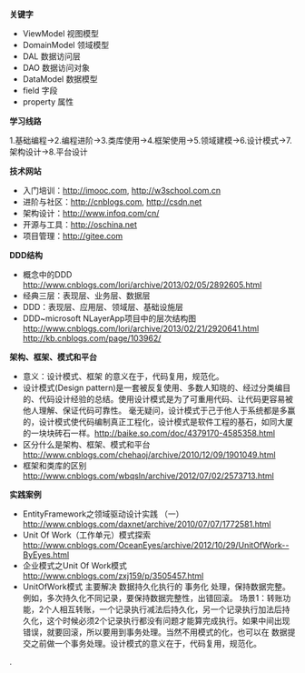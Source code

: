 **关键字**
- ViewModel 视图模型
- DomainModel 领域模型
- DAL 数据访问层
- DAO 数据访问对象
- DataModel 数据模型
- field 字段
- property 属性

**学习线路**

1.基础编程->2.编程进阶->3.类库使用->4.框架使用->5.领域建模->6.设计模式->7.架构设计->8.平台设计

**技术网站**
- 入门培训：http://imooc.com, http://w3school.com.cn
- 进阶与社区：http://cnblogs.com, http://csdn.net
- 架构设计：http://www.infoq.com/cn/
- 开源与工具：http://oschina.net
- 项目管理：http://gitee.com

**DDD结构**
- 概念中的DDD
http://www.cnblogs.com/lori/archive/2013/02/05/2892605.html
- 经典三层：表现层、业务层、数据层
- DDD：表现层、应用层、领域层、基础设施层
- DDD~microsoft NLayerApp项目中的层次结构图
http://www.cnblogs.com/lori/archive/2013/02/21/2920641.html
http://kb.cnblogs.com/page/103962/

**架构、框架、模式和平台**
- 意义：设计模式、框架 的意义在于，代码复用，规范化。
- 设计模式(Design pattern)是一套被反复使用、多数人知晓的、经过分类编目的、代码设计经验的总结。使用设计模式是为了可重用代码、让代码更容易被他人理解、保证代码可靠性。 毫无疑问，设计模式于己于他人于系统都是多赢的，设计模式使代码编制真正工程化，设计模式是软件工程的基石，如同大厦的一块块砖石一样。http://baike.so.com/doc/4379170-4585358.html
- 区分什么是架构、框架、模式和平台
http://www.cnblogs.com/chehaoj/archive/2010/12/09/1901049.html
- 框架和类库的区别
http://www.cnblogs.com/wbqsln/archive/2012/07/02/2573713.html

**实践案例**
- EntityFramework之领域驱动设计实践 （一）
http://www.cnblogs.com/daxnet/archive/2010/07/07/1772581.html
- Unit Of Work（工作单元）模式探索
http://www.cnblogs.com/OceanEyes/archive/2012/10/29/UnitOfWork--ByEyes.html
- 企业模式之Unit Of Work模式
http://www.cnblogs.com/zxj159/p/3505457.html
- UnitOfWork模式 主要解决 数据持久化执行的 事务化 处理，保持数据完整。例如，多次持久化不同记录，要保持数据完整性，出错回滚。
场景1：转账功能，2个人相互转账，一个记录执行减法后持久化，另一个记录执行加法后持久化，这个时候必须2个记录执行都没有问题才能算完成执行。如果中间出现错误，就要回滚，所以要用到事务处理。当然不用模式的化，也可以在 数据提交之前做一个事务处理。设计模式的意义在于，代码复用，规范化。


.

